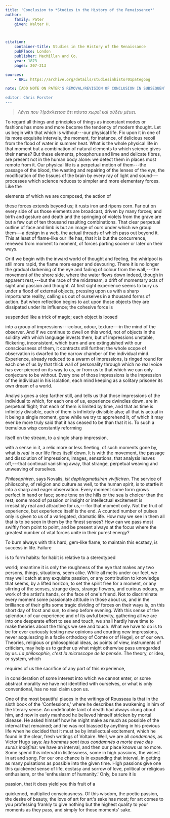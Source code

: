 ```yaml
---
title: 'Conclusion to *Studies in the History of the Renaissance*'
author:
	family: Pater
	given: Walter H.



citation:
	container-title: Studies in the History of the Renaissance
	pubPlace: London
	publisher: MacMillan and Co.
	year: 1873
	pages: 207-213

sources:
	- URL: https://archive.org/details/studiesinhistor01pategoog

note: [ADD NOTE ON PATER'S REMOVAL/REVISION OF CONCLUSION IN SUBSEQUENT EDITIONS.]

editor: Chris Forster
---
```


<!-- pb n='207' -->

<!-- Legei pou Hêrakleitos hoti panta chorei kai ouden menei -->

> *Λέγει που Ἡράκλειτοσ ὅτι πἀυτα xωρεῖ καὶ ούδέυ μέυει.*

To regard all things and principles of things as 
inconstant modes or fashions has more and more 
become the tendency of modern thought. Let us 
begin with that which is without---our physical life. 
Fix upon it in one of its more exquisite intervals, 
the moment, for instance, of delicious recoil from 
the flood of water in summer heat. What is the 
whole physical life in that moment but a combination 
of natural elements to which science gives 
their names? But these elements, phosphorus and 
lime and delicate fibres, are present not in the 
human body alone: we detect them in places most 
remote from it. Our physical life is a perpetual 
motion of them---the passage of the blood, the 
wasting and repairing of the lenses of the eye, the 
modification of the tissues of the brain by every ray 
of light and sound---processes which science reduces 
to simpler and more elementary forces. Like the 
<!-- pb n='208' -->elements of which we are composed, the action of 
these forces extends beyond us; it rusts iron and 
ripens corn. Far out on every side of us those elements 
are broadcast, driven by many forces; and birth 
and gesture and death and the springing of violets 
from the grave are but a few out of ten thousand 
resulting combinations. That clear perpetual outline 
of face and limb is but an image of ours under 
which we group them---a design in a web, the actual 
threads of which pass out beyond it. This at least 
of flame-like our life has, that it is but the concurrence, 
renewed from moment to moment, of forces 
parting sooner or later on their ways.

Or if we begin with the inward world of thought 
and feeling, the whirlpool is still more rapid, the 
flame more eager and devouring. There it is no 
longer the gradual darkening of the eye and fading 
of colour from the wall,---the movement of the shore 
side, where the water flows down indeed, though in 
apparent rest,---but the race of the midstream, a drift 
of momentary acts of sight and passion and thought. 
At first sight experience seems to bury us under a 
flood of external objects, pressing upon us with a 
sharp importunate reality, calling us out of ourselves 
in a thousand forms of action. But when 
reflection begins to act upon those objects they are 
dissipated under its influence; the cohesive force is 
<!-- pb n='209' -->suspended like a trick of magic; each object is loosed 
into a group of impressions---colour, odour, texture---in 
the mind of the observer. And if we continue 
to dwell on this world, not of objects in the solidity 
with which language invests them, but of impressions 
unstable, flickering, inconsistent, which burn and 
are extinguished with our consciousness of them, it 
contracts still further; the whole scope of observation 
is dwarfed to the narrow chamber of the individual 
mind. Experience, already reduced to a swarm of 
impressions, is ringed round for each one of us by that 
thick wall of personality through which no real voice 
has ever pierced on its way to us, or from us to that 
which we can only conjecture to be without. Every 
one of those impressions is the impression of the 
individual in his isolation, each mind keeping as a 
solitary prisoner its own dream of a world. 

Analysis goes a step farther still, and tells us that 
those impressions of the individual to which, for 
each one of us, experience dwindles down, are in 
perpetual flight; that each of them is limited by 
time, and that as time is infinitely divisible, each 
of them is infinitely divisible also; all that is 
actual in it being a single moment, gone while we 
try to apprehend it, of which it may ever be more 
truly said that it has ceased to be than that it 
is. To such a tremulous wisp constantly reforming 
<!-- pb n='210' -->itself on the stream, to a single sharp impression, 
with a sense in it, a relic more or less fleeting, 
of such moments gone by, what is *real* in our life 
fines itself down. It is with the movement, the 
passage and dissolution of impressions, images, 
sensations, that analysis leaves off,---that continual 
vanishing away, that strange, perpetual weaving 
and unweaving of ourselves.

*Philosophiren*, says Novalis, *ist dephlegmatisiren 
vivificiren*. The service of philosophy, of religion 
and culture as well, to the human spirit, is 
to startle it into a sharp and eager observation. 
Every moment some form grows perfect in hand or 
face; some tone on the hills or the sea is choicer than 
the rest; some mood of passion or insight or intellectual 
excitement is irresistibly real and attractive 
for us,---for that moment only. Not the fruit of 
experience, but experience itself is the end. A 
counted number of pulses only is given to us of 
a variegated, dramatic life. How may we see in 
them all that is to be seen in them by the finest 
senses? How can we pass most swiftly from point 
to point, and be present always at the focus where 
the greatest number of vital forces unite in their 
purest energy?

To burn always with this hard, gem-like flame, 
to maintain this ecstasy, is success in life. Failure 
<!-- pb n='211' -->is to form habits: for habit is relative to a stereotyped 
world; meantime it is only the roughness 
of the eye that makes any two persons, things, 
situations, seem alike. While all melts under our 
feet, we may well catch at any exquisite passion, 
or any contribution to knowledge that seems, by a 
lifted horizon, to set the spirit free for a moment, 
or any stirring of the senses, strange dyes, strange 
flowers, and curious odours, or work of the artist's 
hands, or the face of one's friend. Not to discriminate 
every moment some passionate attitude in 
those about us, and in the brilliance of their gifts 
some tragic dividing of forces on their ways is, on 
this short day of frost and sun, to sleep before 
evening. With this sense of the splendour of our 
experience and of its awful brevity, gathering all 
we are into one desperate effort to see and touch, 
we shall hardly have time to make theories about 
the things we see and touch. What we have to 
do is to be for ever curiously testing new opinions 
and courting new impressions, never acquiescing in 
a facile orthodoxy of Comte or of Hegel, or of our 
own. Theories, religious or philosophical ideas, as 
points of view, instruments of criticism, may help 
us to gather up what might otherwise pass unregarded 
by us. *La philosophie, c'est la microscope 
de la pensée*. The theory, or idea, or system, which 
<!-- pb n='212' -->requires of us the sacrifice of any part of this experience, 
in consideration of some interest into which 
we cannot enter, or some abstract morality we have 
not identified with ourselves, or what is only conventional, 
has no real claim upon us.

One of the most beautiful places in the writings 
of Rousseau is that in the sixth book of the 'Confessions,' 
where he describes the awakening in him of 
the literary sense. An undefinable taint of death 
had always clung about him, and now in early manhood 
he believed himself stricken by mortal disease. 
He asked himself how he might make as much as 
possible of the interval that remained; and he was 
not biassed by anything in his previous life when 
he decided that it must be by intellectual excitement, 
which he found in the clear, fresh writings 
of Voltaire. Well, we are all *condamnés*, as Victor 
Hugo says: *les hommes sont tous condamnés a morte 
avec des sursis indéfinis*: we have an interval, and 
then our place knows us no more. Some spend this 
interval in listlessness, some in high passions, the 
wisest in art and song. For our one chance is in expanding 
that interval, in getting as many pulsations 
as possible into the given time. High passions give 
one this quickened sense of life, ecstasy and sorrow 
of love, political or religious enthusiasm, or the 
'enthusiasm of humanity.' Only, be sure it is 
<!-- pb n='213' -->passion, that it does yield you this fruit of a 
quickened, multiplied consciousness. Of this wisdom, 
the poetic passion, the desire of beauty, the 
love of art for art's sake has most; for art comes 
to you professing frankly to give nothing but 
the highest quality to your moments as they 
pass, and simply for those moments' sake.
